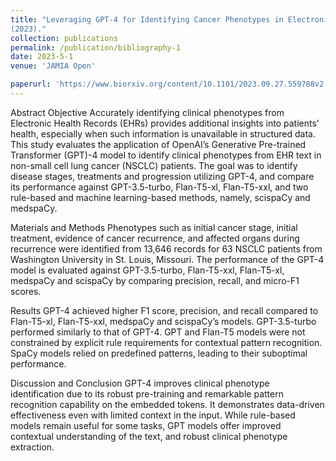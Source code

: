 ```yaml
---
title: "Leveraging GPT-4 for Identifying Cancer Phenotypes in Electronic Health Records: A Performance Comparison between GPT-4, GPT-3.5-turbo, Flan-T5 and spaCy’s Rule-based & Machine Learning-based methods. Submitted to JAMIA Open. Bhattarai, K., Oh, I.Y, Sierra J.M., Tang, J., Payne, P.R.O, Lai, A.M.
(2023)."
collection: publications
permalink: /publication/bibliography-1
date: 2023-5-1
venue: 'JAMIA Open'

paperurl: 'https://www.biorxiv.org/content/10.1101/2023.09.27.559788v2'
---
```


Abstract
Objective Accurately identifying clinical phenotypes from Electronic Health Records (EHRs) provides additional insights into patients’ health, especially when such information is unavailable in structured data. This study evaluates the application of OpenAI’s Generative Pre-trained Transformer (GPT)-4 model to identify clinical phenotypes from EHR text in non-small cell lung cancer (NSCLC) patients. The goal was to identify disease stages, treatments and progression utilizing GPT-4, and compare its performance against GPT-3.5-turbo, Flan-T5-xl, Flan-T5-xxl, and two rule-based and machine learning-based methods, namely, scispaCy and medspaCy.

Materials and Methods Phenotypes such as initial cancer stage, initial treatment, evidence of cancer recurrence, and affected organs during recurrence were identified from 13,646 records for 63 NSCLC patients from Washington University in St. Louis, Missouri. The performance of the GPT-4 model is evaluated against GPT-3.5-turbo, Flan-T5-xxl, Flan-T5-xl, medspaCy and scispaCy by comparing precision, recall, and micro-F1 scores.

Results GPT-4 achieved higher F1 score, precision, and recall compared to Flan-T5-xl, Flan-T5-xxl, medspaCy and scispaCy’s models. GPT-3.5-turbo performed similarly to that of GPT-4. GPT and Flan-T5 models were not constrained by explicit rule requirements for contextual pattern recognition. SpaCy models relied on predefined patterns, leading to their suboptimal performance.

Discussion and Conclusion GPT-4 improves clinical phenotype identification due to its robust pre-training and remarkable pattern recognition capability on the embedded tokens. It demonstrates data-driven effectiveness even with limited context in the input. While rule-based models remain useful for some tasks, GPT models offer improved contextual understanding of the text, and robust clinical phenotype extraction.
